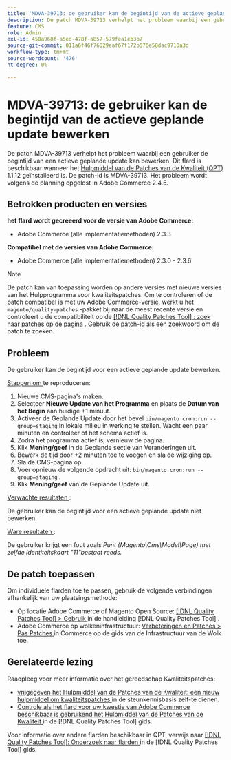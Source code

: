 ```yaml
---
title: 'MDVA-39713: de gebruiker kan de begintijd van de actieve geplande update bewerken'
description: De patch MDVA-39713 verhelpt het probleem waarbij een gebruiker de begintijd van een actieve geplande update kan bewerken. Deze patch is beschikbaar wanneer [Quality Patches Tool (QPT)] (https://experienceleague.adobe.com/en/docs/commerce-operations/tools/quality-patches-tool/quality-patches-tool-to-self-serve-quality-patches) 1.1.12 is geïnstalleerd. De patch-id is MDVA-39713. Het probleem wordt volgens de planning opgelost in Adobe Commerce 2.4.5.
feature: CMS
role: Admin
exl-id: 450a968f-a5ed-478f-a857-579fea1eb3b7
source-git-commit: 011a6f46f76029eaf67f172b576e58dac9710a3d
workflow-type: tm+mt
source-wordcount: '476'
ht-degree: 0%

---
```


# MDVA-39713: de gebruiker kan de begintijd van de actieve geplande update bewerken

De patch MDVA-39713 verhelpt het probleem waarbij een gebruiker de begintijd van een actieve geplande update kan bewerken. Dit flard is beschikbaar wanneer het [ Hulpmiddel van de Patches van de Kwaliteit (QPT) ](https://experienceleague.adobe.com/en/docs/commerce-operations/tools/quality-patches-tool/quality-patches-tool-to-self-serve-quality-patches) 1.1.12 geïnstalleerd is. De patch-id is MDVA-39713. Het probleem wordt volgens de planning opgelost in Adobe Commerce 2.4.5.

## Betrokken producten en versies

**het flard wordt gecreeerd voor de versie van Adobe Commerce:**

* Adobe Commerce (alle implementatiemethoden) 2.3.3

**Compatibel met de versies van Adobe Commerce:**

* Adobe Commerce (alle implementatiemethoden) 2.3.0 - 2.3.6

>[!NOTE]
>
>De patch kan van toepassing worden op andere versies met nieuwe versies van het Hulpprogramma voor kwaliteitspatches. Om te controleren of de patch compatibel is met uw Adobe Commerce-versie, werkt u het `magento/quality-patches` -pakket bij naar de meest recente versie en controleert u de compatibiliteit op de [[!DNL Quality Patches Tool] : zoek naar patches op de pagina ](https://experienceleague.adobe.com/en/docs/commerce-operations/tools/quality-patches-tool/quality-patches-tool-to-self-serve-quality-patches) . Gebruik de patch-id als een zoekwoord om de patch te zoeken.

## Probleem

De gebruiker kan de begintijd voor een actieve geplande update bewerken.

<u> Stappen om </u> te reproduceren:

1. Nieuwe CMS-pagina&#39;s maken.
1. Selecteer **Nieuwe Update van het Programma** en plaats de **Datum van het Begin** aan huidige +1 minuut.
1. Activeer de Geplande Update door het bevel `bin/magento cron:run --group=staging` in lokale milieu in werking te stellen. Wacht een paar minuten en controleer of het schema actief is.
1. Zodra het programma actief is, vernieuw de pagina.
1. Klik **Mening/geef** in de Geplande sectie van Veranderingen uit.
1. Bewerk de tijd door +2 minuten toe te voegen en sla de wijziging op.
1. Sla de CMS-pagina op.
1. Voer opnieuw de volgende opdracht uit: `bin/magento cron:run --group=staging` .
1. Klik **Mening/geef** van de Geplande Update uit.

<u> Verwachte resultaten </u>:

De gebruiker kan de begintijd voor een actieve geplande update niet bewerken.

<u> Ware resultaten </u>:

De gebruiker krijgt een fout zoals *Punt (Magento\Cms\Model\Page) met zelfde identiteitskaart &quot;11&quot;bestaat reeds.*

## De patch toepassen

Om individuele flarden toe te passen, gebruik de volgende verbindingen afhankelijk van uw plaatsingsmethode:

* Op locatie Adobe Commerce of Magento Open Source: [[!DNL Quality Patches Tool] > Gebruik ](/help/tools/quality-patches-tool/usage.md) in de handleiding [!DNL Quality Patches Tool] .
* Adobe Commerce op wolkeninfrastructuur: [ Verbeteringen en Patches > Pas Patches ](https://experienceleague.adobe.com/docs/commerce-cloud-service/user-guide/develop/upgrade/apply-patches.html) in Commerce op de gids van de Infrastructuur van de Wolk toe.

## Gerelateerde lezing

Raadpleeg voor meer informatie over het gereedschap Kwaliteitspatches:

* [ vrijgegeven het Hulpmiddel van de Patches van de Kwaliteit: een nieuw hulpmiddel om kwaliteitspatches ](https://experienceleague.adobe.com/en/docs/commerce-operations/tools/quality-patches-tool/quality-patches-tool-to-self-serve-quality-patches) in de steunkennisbasis zelf-te dienen.
* [ Controle als het flard voor uw kwestie van Adobe Commerce beschikbaar is gebruikend het Hulpmiddel van de Patches van de Kwaliteit ](/help/tools/quality-patches-tool/patches-available-in-qpt/check-patch-for-magento-issue-with-magento-quality-patches.md) in de [!DNL Quality Patches Tool] gids.

Voor informatie over andere flarden beschikbaar in QPT, verwijs naar [[!DNL Quality Patches Tool]: Onderzoek naar flarden ](https://experienceleague.adobe.com/tools/commerce-quality-patches/index.html) in de [!DNL Quality Patches Tool] gids.
